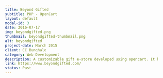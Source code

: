```yaml
---
title: Beyond Gifted
subtitle: PHP - OpenCart
layout: default
modal-id: 3
date: 2016-07-17
img: beyondgifted.png
thumbnail: beyondgifted-thumbnail.png
alt: beyondgifted
project-date: March 2015
client: CC Bunghalo
category: Web Development
description: A customizable gift e-store developed using opencart. It has many php extensions like group gifting written by our team.
link: https://www.beyondgifted.com/
status: Past
---
```

